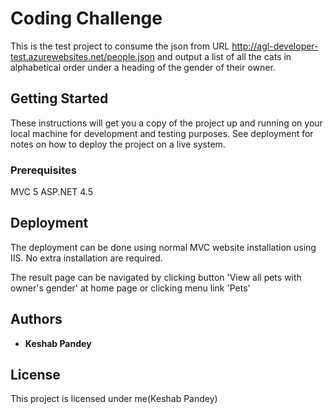 # Coding Challenge

This is the test project to  consume the json from URL http://agl-developer-test.azurewebsites.net/people.json and output a list of all the cats in alphabetical order under a heading of the gender of their owner.

## Getting Started

These instructions will get you a copy of the project up and running on your local machine for development and testing purposes. See deployment for notes on how to deploy the project on a live system.

### Prerequisites

MVC 5
ASP.NET 4.5

## Deployment

The deployment can be done using normal MVC website installation using IIS. No extra installation are required.

The result page can be navigated by clicking button 'View all pets with owner's gender' at home page or clicking menu link 'Pets'

## Authors

* **Keshab Pandey** 

## License

This project is licensed under me(Keshab Pandey)

